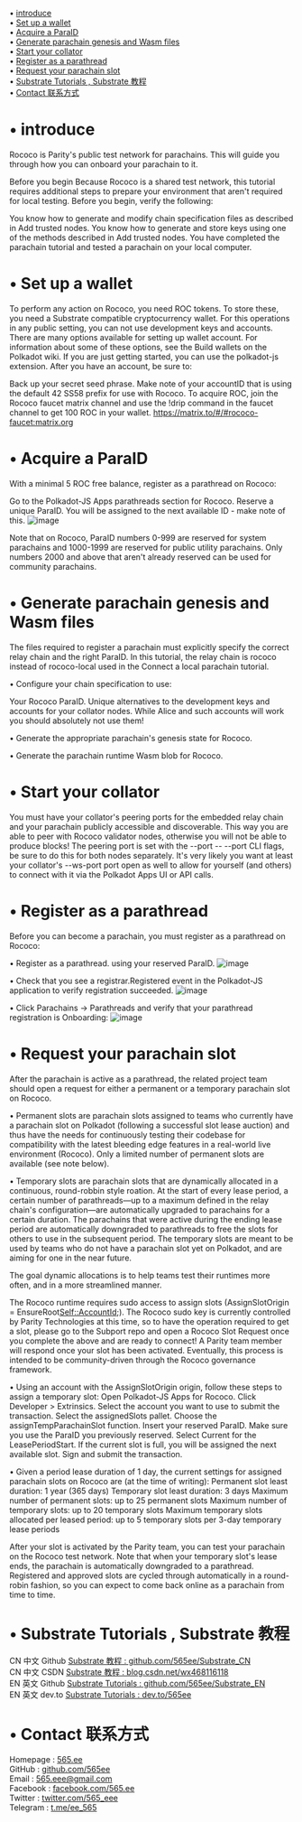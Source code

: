 • [introduce](#index1)  
• [Set up a wallet](#index2)  
• [Acquire a ParaID](#index3)  
• [Generate parachain genesis and Wasm files](#index4)  
• [Start your collator](#index5)  
• [Register as a parathread](#index6)  
• [Request your parachain slot](#index7)  
• [Substrate Tutorials , Substrate 教程](#index98)   
• [Contact 联系方式](#index99)

# <span id='index1'>• introduce</span>  
Rococo is Parity's public test network for parachains. This will guide you through how you can onboard your parachain to it.

Before you begin
Because Rococo is a shared test network, this tutorial requires additional steps to prepare your environment that aren't required for local testing. Before you begin, verify the following:

You know how to generate and modify chain specification files as described in Add trusted nodes.
You know how to generate and store keys using one of the methods described in Add trusted nodes.
You have completed the parachain tutorial and tested a parachain on your local computer.

# <span id='index2'>• Set up a wallet</span>  
To perform any action on Rococo, you need ROC tokens. To store these, you need a Substrate compatible cryptocurrency wallet. For this operations in any public setting, you can not use development keys and accounts. There are many options available for setting up wallet account. For information about some of these options, see the Build wallets on the Polkadot wiki. If you are just getting started, you can use the polkadot-js extension. After you have an account, be sure to:

Back up your secret seed phrase.
Make note of your accountID that is using the default 42 SS58 prefix for use with Rococo.
To acquire ROC, join the Rococo faucet matrix channel and use the !drip <accountID> command in the faucet channel to get 100 ROC in your wallet.
https://matrix.to/#/#rococo-faucet:matrix.org

# <span id='index3'>• Acquire a ParaID</span>  
With a minimal 5 ROC free balance, register as a parathread on Rococo:

Go to the Polkadot-JS Apps parathreads section for Rococo.
Reserve a unique ParaID. You will be assigned to the next available ID - make note of this.
![image](https://user-images.githubusercontent.com/28084126/178095955-aa9c2a57-523d-4a62-9aeb-ca5ed39bfd90.png)

Note that on Rococo, ParaID numbers 0-999 are reserved for system parachains and 1000-1999 are reserved for public utility parachains. Only numbers 2000 and above that aren't already reserved can be used for community parachains.

# <span id='index4'>• Generate parachain genesis and Wasm files</span>  
The files required to register a parachain must explicitly specify the correct relay chain and the right ParaID. In this tutorial, the relay chain is rococo instead of rococo-local used in the Connect a local parachain tutorial.

• Configure your chain specification to use:

Your Rococo ParaID.
Unique alternatives to the development keys and accounts for your collator nodes. While Alice and such accounts will work you should absolutely not use them!

• Generate the appropriate parachain's genesis state for Rococo.

• Generate the parachain runtime Wasm blob for Rococo.

# <span id='index5'>• Start your collator</span>  
You must have your collator's peering ports for the embedded relay chain and your parachain publicly accessible and discoverable. This way you are able to peer with Rococo validator nodes, otherwise you will not be able to produce blocks! The peering port is set with the --port <collator node>-- --port <relay node> CLI flags, be sure to do this for both nodes separately. It's very likely you want at least your collator's --ws-port <ws port> port open as well to allow for yourself (and others) to connect with it via the Polkadot Apps UI or API calls.

# <span id='index6'>• Register as a parathread</span>  
Before you can become a parachain, you must register as a parathread on Rococo:

• Register as a parathread. using your reserved ParaID.
![image](https://user-images.githubusercontent.com/28084126/178096126-a1662184-059c-46a3-8fa3-e930f5a5cc6c.png)

• Check that you see a registrar.Registered event in the Polkadot-JS application to verify registration succeeded.
![image](https://user-images.githubusercontent.com/28084126/178096145-8a4186c8-8320-42bc-92b8-3ed09bb639ec.png)

• Click Parachains -> Parathreads and verify that your parathread registration is Onboarding:
![image](https://user-images.githubusercontent.com/28084126/178096164-2189a633-d4d7-4a15-aeb9-b3db1e359b2a.png)

# <span id='index7'>• Request your parachain slot</span>  
After the parachain is active as a parathread, the related project team should open a request for either a permanent or a temporary parachain slot on Rococo.

• Permanent slots are parachain slots assigned to teams who currently have a parachain slot on Polkadot (following a successful slot lease auction) and thus have the needs for continuously testing their codebase for compatibility with the latest bleeding edge features in a real-world live environment (Rococo). Only a limited number of permanent slots are available (see note below).

• Temporary slots are parachain slots that are dynamically allocated in a continuous, round-robbin style roation. At the start of every lease period, a certain number of parathreads—up to a maximum defined in the relay chain's configuration—are automatically upgraded to parachains for a certain duration. The parachains that were active during the ending lease period are automatically downgraded to parathreads to free the slots for others to use in the subsequent period. The temporary slots are meant to be used by teams who do not have a parachain slot yet on Polkadot, and are aiming for one in the near future.

The goal dynamic allocations is to help teams test their runtimes more often, and in a more streamlined manner.

The Rococo runtime requires sudo access to assign slots (AssignSlotOrigin = EnsureRoot<Self::AccountId>;). The Rococo sudo key is currently controlled by Parity Technologies at this time, so to have the operation required to get a slot, please go to the Subport repo and open a Rococo Slot Request once you complete the above and are ready to connect! A Parity team member will respond once your slot has been activated. Eventually, this process is intended to be community-driven through the Rococo governance framework.

• Using an account with the AssignSlotOrigin origin, follow these steps to assign a temporary slot:
Open Polkadot-JS Apps for Rococo.
Click Developer > Extrinsics.
Select the account you want to use to submit the transaction.
Select the assignedSlots pallet.
Choose the assignTempParachainSlot function.
Insert your reserved ParaID. Make sure you use the ParaID you previously reserved.
Select Current for the LeasePeriodStart. If the current slot is full, you will be assigned the next available slot.
Sign and submit the transaction.

• Given a period lease duration of 1 day, the current settings for assigned parachain slots on Rococo are (at the time of writing):
Permanent slot least duration: 1 year (365 days)
Temporary slot least duration: 3 days
Maximum number of permanent slots: up to 25 permanent slots
Maximum number of temporary slots: up to 20 temporary slots
Maximum temporary slots allocated per leased period: up to 5 temporary slots per 3-day temporary lease periods


After your slot is activated by the Parity team, you can test your parachain on the Rococo test network. Note that when your temporary slot's lease ends, the parachain is automatically downgraded to a parathread. Registered and approved slots are cycled through automatically in a round-robin fashion, so you can expect to come back online as a parachain from time to time.

# <span id='index98'>• Substrate Tutorials , Substrate 教程</span>  
CN 中文 Github  [Substrate 教程 : github.com/565ee/Substrate_CN](https://github.com/565ee/Substrate_CN)  
CN 中文 CSDN    [Substrate 教程 : blog.csdn.net/wx468116118](https://blog.csdn.net/wx468116118/category_11846056.html)  
EN 英文 Github  [Substrate Tutorials : github.com/565ee/Substrate_EN](https://github.com/565ee/Substrate_EN)  
EN 英文 dev.to  [Substrate Tutorials : dev.to/565ee](https://dev.to/565ee/substrate-tutorials-5n4)  

# <span id='index99'>• Contact 联系方式</span>  
Homepage   : [565.ee](https://565.ee)  
GitHub     : [github.com/565ee](https://github.com/565ee)  
Email      : 565.eee@gmail.com  
Facebook   : [facebook.com/565.ee](https://facebook.com/565.ee)  
Twitter    : [twitter.com/565_eee](https://twitter.com/565_eee)  
Telegram   : [t.me/ee_565](https://t.me/ee_565)
